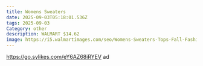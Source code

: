 ```yaml
---
title: Womens Sweaters
date: 2025-09-03T05:18:01.536Z
tags: 2025-09-03
Category: other
description: WALMART $14.62
image: https://i5.walmartimages.com/seo/Womens-Sweaters-Tops-Fall-Fashion-Long-Sleeve-Tunic-Lightweight-Sweaters-for-Women-Tops-Dressy-Casual-Blue-Pullover-Blouse-Size-XL_fcccf605-7809-4f9e-a4dd-99da709ba862.cbc08cbb00c37c250357e41f17de8053.jpeg?odnHeight=573&odnWidth=573&odnBg=FFFFFF
---
```

https://go.sylikes.com/eY6AZ68iRYEV ad